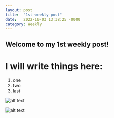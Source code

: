 ```yaml
---
layout: post
title:  "1st weekly post"
date:   2022-10-03 13:38:25 -0000
category: Weekly
---
```

## Welcome to my 1st weekly post!

# I will write things here:
1. one
2. two
3. last 

![alt text](https://play-lh.googleusercontent.com/6UgEjh8Xuts4nwdWzTnWH8QtLuHqRMUB7dp24JYVE2xcYzq4HA8hFfcAbU-R-PC_9uA1 "Logo title text 1")

![alt text](myblog/images/dev.jpg?raw=true "title")